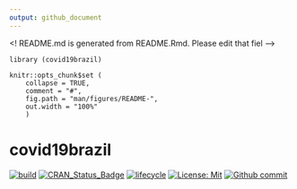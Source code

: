 ```yaml
---
output: github_document
---
```


<! README.md is generated from README.Rmd. Please edit that fiel -->

```{r, include = FALSE}
library (covid19brazil)

knitr::opts_chunk$set (
	collapse = TRUE,
	comment = "#",
	fig.path = "man/figures/README-",
	out.width = "100%"
	)
```

# covid19brazil

<!--badges: start -->

[![build](https://github.com/AlexandreLoures/covid19brazil/workflows/build/badge.svg?branch=master)](https://github.com/AlexandreLoures/covid19brazil/actions?query=workflow%3Abuild)
[![CRAN\_Status\_Badge](https://www.r-pkg.org/badges/version/covid19brazil)](https://cran.r-project.org/package=covid19brazil)
[![lifecycle](https://img.shields.io/badge/lifecycle-experimental-orange.svg)](https://lifecycle.r-lib.org/articles/stages.html)
[![License: Mit](https://img.shields.io/badge/License-MIT-blue.svg)](https://opensource.org/licenses/MIT)
[![Github commit](https://img.shields.io/github/last-commit/AlexandreLoures/covid19brazil)](https://github.com/covid19r/covid19brazil/commit/master)
<!-- badges: end -->
